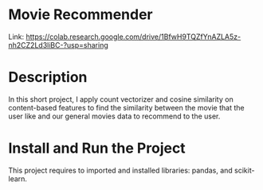 # Movie Recommender
Link: https://colab.research.google.com/drive/1BfwH9TQZfYnAZLA5z-nh2CZ2Ld3liBC-?usp=sharing

# Description
In this short project, I apply count vectorizer and cosine similarity on content-based features to find the similarity between the movie that the user like and our general movies data to recommend to the user.

# Install and Run the Project
This project requires to imported and installed libraries: pandas, and scikit-learn.
